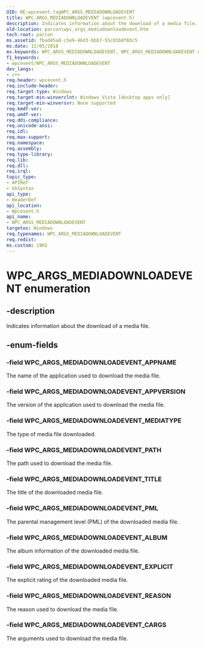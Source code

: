 ```yaml
---
UID: NE:wpcevent.tagWPC_ARGS_MEDIADOWNLOADEVENT
title: WPC_ARGS_MEDIADOWNLOADEVENT (wpcevent.h)
description: Indicates information about the download of a media file.
old-location: parcon\wpc_args_mediadownloadevent.htm
tech.root: parcon
ms.assetid: fbad45ad-c5e9-46d3-bbb7-55c01b8f6bc5
ms.date: 12/05/2018
ms.keywords: WPC_ARGS_MEDIADOWNLOADEVENT, WPC_ARGS_MEDIADOWNLOADEVENT enumeration, WPC_ARGS_MEDIADOWNLOADEVENT_ALBUM, WPC_ARGS_MEDIADOWNLOADEVENT_APPNAME, WPC_ARGS_MEDIADOWNLOADEVENT_APPVERSION, WPC_ARGS_MEDIADOWNLOADEVENT_CARGS, WPC_ARGS_MEDIADOWNLOADEVENT_EXPLICIT, WPC_ARGS_MEDIADOWNLOADEVENT_MEDIATYPE, WPC_ARGS_MEDIADOWNLOADEVENT_PATH, WPC_ARGS_MEDIADOWNLOADEVENT_PML, WPC_ARGS_MEDIADOWNLOADEVENT_REASON, WPC_ARGS_MEDIADOWNLOADEVENT_TITLE, parcon.wpc_args_mediadownloadevent, wpcevent/WPC_ARGS_MEDIADOWNLOADEVENT, wpcevent/WPC_ARGS_MEDIADOWNLOADEVENT_ALBUM, wpcevent/WPC_ARGS_MEDIADOWNLOADEVENT_APPNAME, wpcevent/WPC_ARGS_MEDIADOWNLOADEVENT_APPVERSION, wpcevent/WPC_ARGS_MEDIADOWNLOADEVENT_CARGS, wpcevent/WPC_ARGS_MEDIADOWNLOADEVENT_EXPLICIT, wpcevent/WPC_ARGS_MEDIADOWNLOADEVENT_MEDIATYPE, wpcevent/WPC_ARGS_MEDIADOWNLOADEVENT_PATH, wpcevent/WPC_ARGS_MEDIADOWNLOADEVENT_PML, wpcevent/WPC_ARGS_MEDIADOWNLOADEVENT_REASON, wpcevent/WPC_ARGS_MEDIADOWNLOADEVENT_TITLE
f1_keywords:
- wpcevent/WPC_ARGS_MEDIADOWNLOADEVENT
dev_langs:
- c++
req.header: wpcevent.h
req.include-header: 
req.target-type: Windows
req.target-min-winverclnt: Windows Vista [desktop apps only]
req.target-min-winversvr: None supported
req.kmdf-ver: 
req.umdf-ver: 
req.ddi-compliance: 
req.unicode-ansi: 
req.idl: 
req.max-support: 
req.namespace: 
req.assembly: 
req.type-library: 
req.lib: 
req.dll: 
req.irql: 
topic_type:
- APIRef
- kbSyntax
api_type:
- HeaderDef
api_location:
- Wpcevent.h
api_name:
- WPC_ARGS_MEDIADOWNLOADEVENT
targetos: Windows
req.typenames: WPC_ARGS_MEDIADOWNLOADEVENT
req.redist: 
ms.custom: 19H1
---
```


# WPC_ARGS_MEDIADOWNLOADEVENT enumeration


## -description


Indicates information about the download of  a media file.


## -enum-fields




### -field WPC_ARGS_MEDIADOWNLOADEVENT_APPNAME

The name of the application used to download the media file.


### -field WPC_ARGS_MEDIADOWNLOADEVENT_APPVERSION

The version of the application used to download the media file.


### -field WPC_ARGS_MEDIADOWNLOADEVENT_MEDIATYPE

The type of media file downloaded.


### -field WPC_ARGS_MEDIADOWNLOADEVENT_PATH

The path used to download the media file.


### -field WPC_ARGS_MEDIADOWNLOADEVENT_TITLE

The title of the downloaded  media file.


### -field WPC_ARGS_MEDIADOWNLOADEVENT_PML

The parental management level (PML) of the downloaded media file.


### -field WPC_ARGS_MEDIADOWNLOADEVENT_ALBUM

The album information of the downloaded media file.


### -field WPC_ARGS_MEDIADOWNLOADEVENT_EXPLICIT

The explicit rating of the downloaded media file. 


### -field WPC_ARGS_MEDIADOWNLOADEVENT_REASON

The reason used to download the media file.


### -field WPC_ARGS_MEDIADOWNLOADEVENT_CARGS

The arguments used to download the media file.

